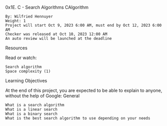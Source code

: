 0x1E. C - Search Algorithms
CAlgorithm

    By: Wilfried Hennuyer
    Weight: 1
    Project will start Oct 9, 2023 6:00 AM, must end by Oct 12, 2023 6:00 AM
    Checker was released at Oct 10, 2023 12:00 AM
    An auto review will be launched at the deadline

Resources

Read or watch:

    Search algorithm
    Space complexity (1)

Learning Objectives

At the end of this project, you are expected to be able to explain to anyone, without the help of Google:
General

    What is a search algorithm
    What is a linear search
    What is a binary search
    What is the best search algorithm to use depending on your needs

